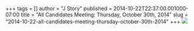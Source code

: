 +++
tags = []
author = "J Story"
published = 2014-10-22T22:37:00.001000-07:00
title = "All Candidates Meeting:  Thursday, October 30th, 2014"
slug = "2014-10-22-all-candidates-meeting-thursday-october-30th-2014"
+++
[![](/img/blog/thumbnails/2014-10-22-all-candidates-meeting-thursday-october-30th-2014-All-Q-2Bcandidates-Q-2Bmeeting-Q-2Bposter-Q-2BOct-Q-2B30-Q-2B2014.jpg)](/img/blog/2014-10-22-all-candidates-meeting-thursday-october-30th-2014-All-Q-2Bcandidates-Q-2Bmeeting-Q-2Bposter-Q-2BOct-Q-2B30-Q-2B2014.jpg)
